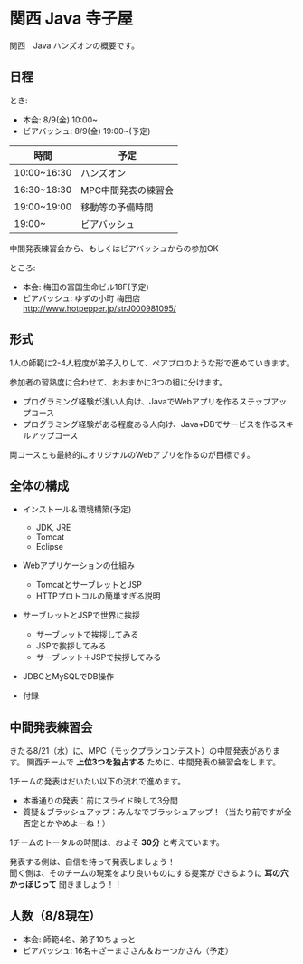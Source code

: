 # 関西 Java 寺子屋

関西　Java ハンズオンの概要です。

## 日程

とき:

* 本会: 8/9(金) 10:00~
* ビアバッシュ: 8/9(金) 19:00~(予定)

時間 | 予定
---- | ----
10:00~16:30 | ハンズオン
16:30~18:30 | MPC中間発表の練習会
19:00~19:00 | 移動等の予備時間
19:00~ | ビアバッシュ

中間発表練習会から、もしくはビアバッシュからの参加OK


ところ:

* 本会: 梅田の富国生命ビル18F(予定)
* ビアバッシュ: ゆずの小町 梅田店 http://www.hotpepper.jp/strJ000981095/

## 形式

1人の師範に2-4人程度が弟子入りして、ペアプロのような形で進めていきます。

参加者の習熟度に合わせて、おおまかに3つの組に分けます。

* プログラミング経験が浅い人向け、JavaでWebアプリを作るステップアップコース
* プログラミング経験がある程度ある人向け、Java+DBでサービスを作るスキルアップコース

両コースとも最終的にオリジナルのWebアプリを作るのが目標です。


## 全体の構成

+ インストール＆環境構築(予定)
	+ JDK, JRE
	+ Tomcat
	+ Eclipse

+ Webアプリケーションの仕組み
	+ TomcatとサーブレットとJSP
	+ HTTPプロトコルの簡単すぎる説明

+ サーブレットとJSPで世界に挨拶
	+ サーブレットで挨拶してみる
	+ JSPで挨拶してみる
	+ サーブレット＋JSPで挨拶してみる

+ JDBCとMySQLでDB操作

+ 付録


## 中間発表練習会

きたる8/21（水）に、MPC（モックプランコンテスト）の中間発表があります。
関西チームで **上位3つを独占する** ために、中間発表の練習会をします。

1チームの発表はだいたい以下の流れで進めます。

* 本番通りの発表：前にスライド映して3分間
* 質疑＆ブラッシュアップ：みんなでブラッシュアップ！（当たり前ですが全否定とかやめよーね！）

1チームのトータルの時間は、およそ **30分** と考えています。

発表する側は、自信を持って発表しましょう！  
聞く側は、そのチームの現案をより良いものにする提案ができるように **耳の穴かっぽじって** 聞きましょう！！

## 人数（8/8現在）

* 本会: 師範4名、弟子10ちょっと
* ビアバッシュ: 16名＋ざーまささん＆おーつかさん（予定）